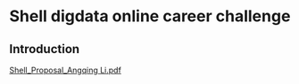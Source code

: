 # Shell digdata online career challenge
## Introduction
[Shell_Proposal_Angqing Li.pdf](https://github.com/Louisli0515/Shell-online-career-challenge/files/11022617/Shell_Proposal_Angqing.Li.pdf)
